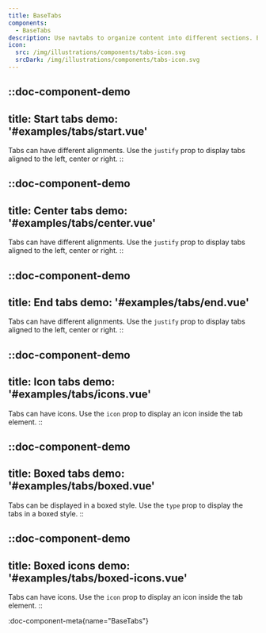 ```yaml
---
title: BaseTabs
components:
  - BaseTabs
description: Use navtabs to organize content into different sections. Explore the different options to customize the look and feel of your tabs.
icon:
  src: /img/illustrations/components/tabs-icon.svg
  srcDark: /img/illustrations/components/tabs-icon.svg
---
```


::doc-component-demo
---
title: Start tabs
demo: '#examples/tabs/start.vue'
---
Tabs can have different alignments. Use the `justify` prop to display tabs aligned to the left, center or right.
::

::doc-component-demo
---
title: Center tabs
demo: '#examples/tabs/center.vue'
---
Tabs can have different alignments. Use the `justify` prop to display tabs aligned to the left, center or right.
::

::doc-component-demo
---
title: End tabs
demo: '#examples/tabs/end.vue'
---
Tabs can have different alignments. Use the `justify` prop to display tabs aligned to the left, center or right.
::

::doc-component-demo
---
title: Icon tabs
demo: '#examples/tabs/icons.vue'
---
Tabs can have icons. Use the `icon` prop to display an icon inside the tab element.
::

::doc-component-demo
---
title: Boxed tabs
demo: '#examples/tabs/boxed.vue'
---
Tabs can be displayed in a boxed style. Use the `type` prop to display the tabs in a boxed style.
::

::doc-component-demo
---
title: Boxed icons
demo: '#examples/tabs/boxed-icons.vue'
---
Tabs can have icons. Use the `icon` prop to display an icon inside the tab element.
::

:doc-component-meta{name="BaseTabs"}